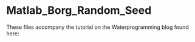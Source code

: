 # Matlab_Borg_Random_Seed
These files accompany the tutorial on the Waterprogramming blog found here: 

